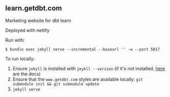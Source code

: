 

## learn.getdbt.com

Marketing website for dbt learn

Deployed with netlify

Run with:
```
$ bundle exec jekyll serve --incremental --baseurl '' -w --port 5017
```

To run locally:
1. Ensure `jekyll` is installed with `jeykll --version` (if it's not installed, [here](https://jekyllrb.com/docs/installation/macos/) are the docs)
2. Ensure that the `www.getdbt.com` styles are available locally: `git submodule init && git submodule update`
3. `jekyll serve`
